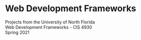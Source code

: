 # Web Development Frameworks
Projects from the University of North Florida
<br />
Web Development Frameworks - CIS 4930
<br />
Spring 2021
